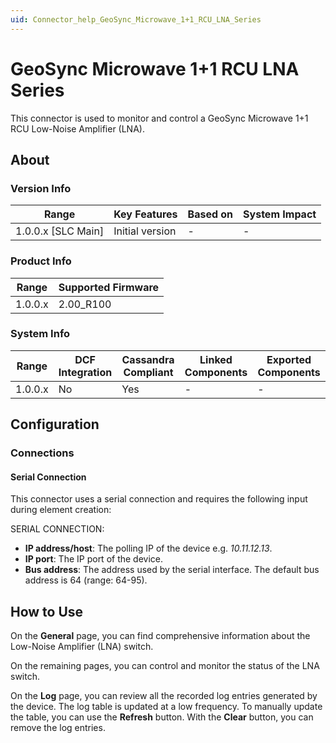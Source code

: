 ```yaml
---
uid: Connector_help_GeoSync_Microwave_1+1_RCU_LNA_Series
---
```


# GeoSync Microwave 1+1 RCU LNA Series

This connector is used to monitor and control a GeoSync Microwave 1+1 RCU Low-Noise Amplifier (LNA).

## About

### Version Info

| **Range**            | **Key Features** | **Based on** | **System Impact** |
|----------------------|------------------|--------------|-------------------|
| 1.0.0.x \[SLC Main\] | Initial version  | \-           | \-                |

### Product Info

| **Range** | **Supported Firmware** |
|-----------|------------------------|
| 1.0.0.x   | 2.00_R100              |

### System Info

| **Range** | **DCF Integration** | **Cassandra Compliant** | **Linked Components** | **Exported Components** |
|-----------|---------------------|-------------------------|-----------------------|-------------------------|
| 1.0.0.x   | No                  | Yes                     | \-                    | \-                      |

## Configuration

### Connections

#### Serial Connection

This connector uses a serial connection and requires the following input during element creation:

SERIAL CONNECTION:

- **IP address/host**: The polling IP of the device e.g. *10.11.12.13*.
- **IP port**: The IP port of the device.
- **Bus address**: The address used by the serial interface. The default bus address is 64 (range: 64-95).

## How to Use

On the **General** page, you can find comprehensive information about the Low-Noise Amplifier (LNA) switch.

On the remaining pages, you can control and monitor the status of the LNA switch.

On the **Log** page, you can review all the recorded log entries generated by the device. The log table is updated at a low frequency. To manually update the table, you can use the **Refresh** button. With the **Clear** button, you can remove the log entries.
